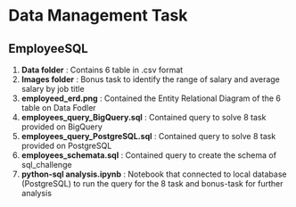 # Data Management Task

## EmployeeSQL
1. **Data folder** : Contains 6 table in .csv format
2. **Images folder** : Bonus task to identify the range of salary and average salary by job title
3. **employeed_erd.png** : Contained the Entity Relational Diagram of the 6 table on Data Fodler
4. **employees_query_BigQuery.sql** : Contained query to solve 8 task provided on BigQuery
5. **employees_query_PostgreSQL.sql** : Contained query to solve 8 task provided on PostgreSQL
6. **employees_schemata.sql** : Contained query to create the schema of sql_challenge
7. **python-sql analysis.ipynb** : Notebook that connected to local database (PostgreSQL) to run the query for the 8 task and bonus-task for further analysis


